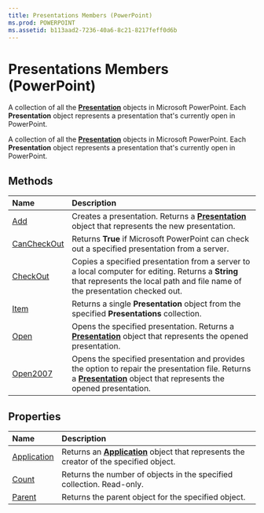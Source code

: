 ```yaml
---
title: Presentations Members (PowerPoint)
ms.prod: POWERPOINT
ms.assetid: b113aad2-7236-40a6-8c21-8217feff0d6b
---
```



# Presentations Members (PowerPoint)
A collection of all the  **[Presentation](presentation-object-powerpoint.md)** objects in Microsoft PowerPoint. Each **Presentation** object represents a presentation that's currently open in PowerPoint.

A collection of all the  **[Presentation](presentation-object-powerpoint.md)** objects in Microsoft PowerPoint. Each **Presentation** object represents a presentation that's currently open in PowerPoint.


## Methods



|**Name**|**Description**|
|:-----|:-----|
|[Add](presentations-add-method-powerpoint.md)|Creates a presentation. Returns a  **[Presentation](presentation-object-powerpoint.md)** object that represents the new presentation.|
|[CanCheckOut](presentations-cancheckout-method-powerpoint.md)|Returns  **True** if Microsoft PowerPoint can check out a specified presentation from a server.|
|[CheckOut](presentations-checkout-method-powerpoint.md)|Copies a specified presentation from a server to a local computer for editing. Returns a  **String** that represents the local path and file name of the presentation checked out.|
|[Item](presentations-item-method-powerpoint.md)|Returns a single  **Presentation** object from the specified **Presentations** collection.|
|[Open](presentations-open-method-powerpoint.md)|Opens the specified presentation. Returns a  **[Presentation](presentation-object-powerpoint.md)** object that represents the opened presentation.|
|[Open2007](presentations-open2007-method-powerpoint.md)|Opens the specified presentation and provides the option to repair the presentation file. Returns a  **[Presentation](presentation-object-powerpoint.md)** object that represents the opened presentation.|

## Properties



|**Name**|**Description**|
|:-----|:-----|
|[Application](presentations-application-property-powerpoint.md)|Returns an  **[Application](application-object-powerpoint.md)** object that represents the creator of the specified object.|
|[Count](presentations-count-property-powerpoint.md)|Returns the number of objects in the specified collection. Read-only.|
|[Parent](presentations-parent-property-powerpoint.md)|Returns the parent object for the specified object.|

